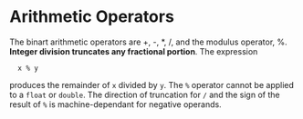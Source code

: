 # Arithmetic Operators

The binart arithmetic operators are +, -, \*, /, and the modulus 
operator, %. __Integer division truncates any fractional portion__. The 
expression 
```
  x % y
```
produces the remainder of `x` divided by `y`. The `%` operator cannot be 
applied to a `float` or `double`. The direction of truncation for `/` and
the sign of the result of `%` is machine-dependant for negative operands.
